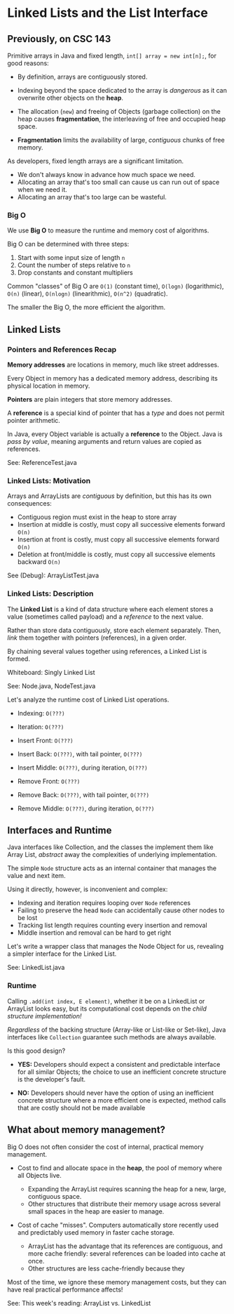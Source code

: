 # Linked Lists and the List Interface

## Previously, on CSC 143

Primitive arrays in Java and fixed length, `int[] array = new int[n];`, for good reasons:
 
  - By definition, arrays are contiguously stored.

  - Indexing beyond the space dedicated to the array is *dangerous* as it can overwrite other objects on the **heap**.

  - The allocation (`new`) and freeing of Objects (garbage collection) on the heap causes **fragmentation**, the interleaving of free and occupied heap space.

  - **Fragmentation** limits the availability of large, *contiguous* chunks of free memory.

As developers, fixed length arrays are a significant limitation.

  - We don't always know in advance how much space we need.
  - Allocating an array that's too small can cause us can run out of space when we need it.
  - Allocating an array that's too large can be wasteful.

### Big O

We use **Big O** to measure the runtime and memory cost of algorithms.

Big O can be determined with three steps:

 1. Start with some input size of length `n`
 2. Count the number of steps relative to `n`
 3. Drop constants and constant multipliers

Common "classes" of Big O are `O(1)` (constant time), `O(logn)` (logarithmic), `O(n)` (linear), `O(nlogn)` (linearithmic), `O(n^2)` (quadratic).

The smaller the Big O, the more efficient the algorithm.

## Linked Lists

### Pointers and References Recap

**Memory addresses** are locations in memory, much like street addresses.

Every Object in memory has a dedicated memory address, describing its physical location in memory.

**Pointers** are plain integers that store memory addresses.

A **reference** is a special kind of pointer that has a *type* and does not permit pointer arithmetic.

In Java, every Object variable is actually a **reference** to the Object. Java is *pass by value*, meaning arguments and return values are copied as references.

See: ReferenceTest.java

### Linked Lists: Motivation

Arrays and ArrayLists are *contiguous* by definition, but this has its own consequences:

  - Contiguous region must exist in the heap to store array
  - Insertion at middle is costly, must copy all successive elements forward `O(n)`
  - Insertion at front is costly, must copy all successive elements forward `O(n)`
  - Deletion at front/middle is costly, must copy all successive elements backward `O(n)`
  
See (Debug): ArrayListTest.java

### Linked Lists: Description

The **Linked List** is a kind of data structure where each element stores a value (sometimes called payload) and a *reference* to the next value.

Rather than store data contiguously, store each element separately. Then, *link* them together with pointers (references), in a given order.

By chaining several values together using references, a Linked List is formed.

Whiteboard: Singly Linked List

See: Node.java, NodeTest.java

Let's analyze the runtime cost of Linked List operations.

  - Indexing: `O(???)`
  - Iteration: `O(???)`

  - Insert Front: `O(???)`
  - Insert Back: `O(???)`, with tail pointer, `O(???)`
  - Insert Middle: `O(???)`, during iteration, `O(???)`

  - Remove Front: `O(???)`
  - Remove Back: `O(???)`, with tail pointer, `O(???)`
  - Remove Middle: `O(???)`, during iteration, `O(???)`

## Interfaces and Runtime

Java interfaces like Collection, and the classes the implement them like Array List,
*abstract* away the complexities of underlying implementation.

The simple `Node` structure acts as an internal container that manages the value and next item.

Using it directly, however, is inconvenient and complex:

  - Indexing and iteration requires looping over `Node` references
  - Failing to preserve the head `Node` can accidentally cause other nodes to be lost
  - Tracking list length requires counting every insertion and removal
  - Middle insertion and removal can be hard to get right

Let's write a wrapper class that manages the Node Object for us,
revealing a simpler interface for the Linked List.

See: LinkedList.java

### Runtime

Calling `.add(int index, E element)`, whether it be on a LinkedList or ArrayList looks easy,
but its computational cost depends on the *child structure implementation!*

*Regardless* of the backing structure (Array-like or List-like or Set-like),
Java interfaces like `Collection` guarantee such methods are always available.

Is this good design?








 - **YES:** Developers should expect a consistent and predictable interface for all similar Objects; the choice to use an inefficient concrete structure is the developer's fault.

 - **NO:** Developers should never have the option of using an inefficient concrete structure where a more efficient one is expected, method calls that are costly should not be made available

## What about memory management?

Big O does not often consider the cost of internal, practical memory management.

 - Cost to find and allocate space in the **heap**, the pool of memory where all Objects live.
 
   - Expanding the ArrayList requires scanning the heap for a new, large, contiguous space.
   - Other structures that distribute their memory usage across several small spaces in the heap are easier to manage.

 - Cost of cache "misses". Computers automatically store recently used and predictably used memory in faster cache storage.
 
   - ArrayList has the advantage that its references are contiguous, and more cache friendly: several references can be loaded into cache at once.
   - Other structures are less cache-friendly because they 

Most of the time, we ignore these memory management costs, but they can have real practical performance affects!

See: This week's reading: ArrayList vs. LinkedList

